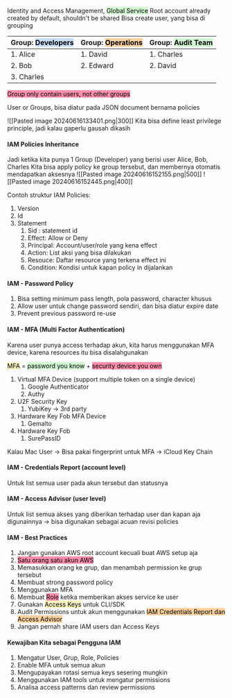 Identity and Access Management, <mark style="background: #BBFABBA6;">Global Service</mark>
Root account already created by default, shouldn't be shared
Bisa create user, yang bisa di grouping

| Group: <mark style="background: #ADCCFFA6;">Developers</mark> | Group: <mark style="background: #FFB86CA6;">Operations</mark> | Group: <mark style="background: #BBFABBA6;">Audit Team</mark> |
| ------------------------------------------------------------- | ------------------------------------------------------------- | ------------------------------------------------------------- |
| 1. Alice                                                      | 1. David                                                      | 1. Charles                                                    |
| 2. Bob                                                        | 2. Edward                                                     | 2. David                                                      |
| 3. Charles                                                    |                                                               |                                                               |
<mark style="background: #FF5582A6;">Group only contain users, not other groups</mark>

User or Groups, bisa diatur pada JSON document bernama policies

![[Pasted image 20240616133401.png|300]]
Kita bisa define least privilege principle, jadi kalau gaperlu gausah dikasih

#### IAM Policies Inheritance

Jadi ketika kita punya 1 Group (Developer) yang berisi user Alice, Bob, Charles
Kita bisa apply policy ke group tersebut, dan membernya otomatis mendapatkan aksesnya
![[Pasted image 20240616152155.png|500]]
![[Pasted image 20240616152445.png|400]]

Contoh struktur IAM Policies:
1. Version
2. Id
3. Statement
	1. Sid : statement id
	2. Effect: Allow or Deny
	3. Principal: Account/user/role yang kena effect
	4. Action: List aksi yang bisa dilakukan
	5. Resouce: Daftar resource yang terkena effect ini
	6. Condition: Kondisi untuk kapan policy in dijalankan

#### IAM - Password Policy
1. Bisa setting minimum pass length, pola password, character khusus
2. Allow user untuk change password sendiri, dan bisa diatur expire date
3. Prevent previous password re-use

#### IAM - MFA (Multi Factor Authentication)
Karena user punya access terhadap akun, kita harus menggunakan MFA device, karena resources itu bisa disalahgunakan

<mark style="background: #FFF3A3A6;">MFA</mark> = <mark style="background: #BBFABBA6;">password you know</mark> + <mark style="background: #FF5582A6;">security device you own</mark>

1. Virtual MFA Device (support multiple token on a single device)
	1. Google Authenticator
	2. Authy
2. U2F Security Key
	1. YubiKey -> 3rd party
3. Hardware Key Fob MFA Device
	1. Gemalto
4. Hardware Key Fob
	1. SurePassID

Kalau Mac User -> Bisa pakai fingerprint untuk MFA -> iCloud Key Chain

#### IAM - Credentials Report (account level)
Untuk list semua user pada akun tersebut dan statusnya


#### IAM - Access Advisor (user level)
Untuk list semua akses yang diberikan terhadap user dan kapan aja digunainnya -> bisa digunakan sebagai acuan revisi policies

#### IAM - Best Practices
1. Jangan gunakan AWS root account kecuali buat AWS setup aja
2. <mark style="background: #FF5582A6;">Satu orang satu akun AWS</mark>
3. Memasukkan orang ke grup, dan menambah permission ke grup tersebut
4. Membuat strong password policy
5. Menggunakan MFA
6. Membuat <mark style="background: #FF5582A6;">Role</mark> ketika memberikan akses service ke user
7. Gunakan <mark style="background: #FFF3A3A6;">Access Keys</mark> untuk CLI/SDK
8. Audit Permissions untuk akun menggunakan <mark style="background: #FFB86CA6;">IAM Credentials Report dan Access Advisor</mark>
9. Jangan pernah share IAM users dan Access Keys

#### Kewajiban Kita sebagai Pengguna IAM
1. Mengatur User, Grup, Role, Policies
2. Enable MFA untuk semua akun
3. Mengupayakan rotasi semua keys sesering mungkin
4. Menggunakan IAM tools untuk mengatur permissions
5. Analisa access patterns dan review permissions